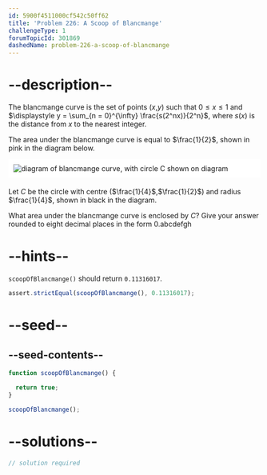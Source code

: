 ```yaml
---
id: 5900f4511000cf542c50ff62
title: 'Problem 226: A Scoop of Blancmange'
challengeType: 1
forumTopicId: 301869
dashedName: problem-226-a-scoop-of-blancmange
---
```


# --description--

The blancmange curve is the set of points ($x$,$y$) such that $0 ≤ x ≤ 1$ and $\displaystyle y = \sum_{n = 0}^{\infty} \frac{s(2^nx)}{2^n}$, where $s(x)$ is the distance from $x$ to the nearest integer.

The area under the blancmange curve is equal to $\frac{1}{2}$, shown in pink in the diagram below.

<img alt="diagram of blancmange curve, with circle C shown on diagram" src="https://cdn.freecodecamp.org/curriculum/project-euler/a-scoop-of-blancmange.gif" style="background-color: white; padding: 10px; display: block; margin-right: auto; margin-left: auto; margin-bottom: 1.2rem;">

Let $C$ be the circle with centre ($\frac{1}{4}$,$\frac{1}{2}$) and radius $\frac{1}{4}$, shown in black in the diagram.

What area under the blancmange curve is enclosed by $C$? Give your answer rounded to eight decimal places in the form 0.abcdefgh

# --hints--

`scoopOfBlancmange()` should return `0.11316017`.

```js
assert.strictEqual(scoopOfBlancmange(), 0.11316017);
```

# --seed--

## --seed-contents--

```js
function scoopOfBlancmange() {

  return true;
}

scoopOfBlancmange();
```

# --solutions--

```js
// solution required
```
